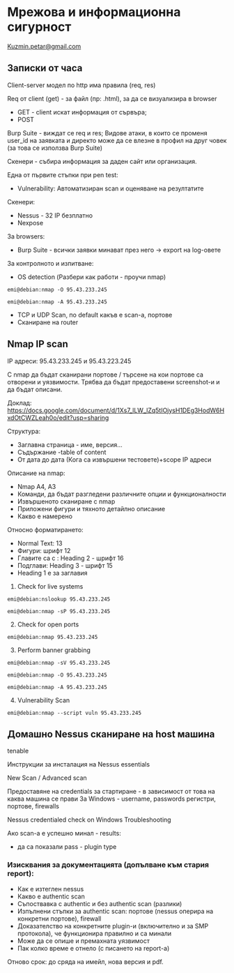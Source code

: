 # Мрежова и информационна сигурност
Kuzmin.petar@gmail.com

## Записки от часа
Client-server модел по http има правила (req, res)

Req от client (get) - за файл (пр: .html), за да се визуализира в browser

- GET - client искат информация от сървъра;
- POST

Burp Suite - виждат се req и res; Видове атаки, в които се променя user_id на заявката и директо може да се влезне в профил на друг човек (за това се използва Burp Suite)

Скенери - събира информация за даден сайт или организация.

Една от първите стъпки при pen test:

- Vulnerability: Автоматизиран scan и оценяване на резултатите

Скенери:
- Nessus - 32 IP безплатно
- Nexpose

За browsers:
- Burp Suite - всички заявки минават през него -> export на log-овете

За контролното и изпитване:
- OS detection (Разбери как работи - проучи nmap)
```console
emi@debian:nmap -O 95.43.233.245
```
```console
emi@debian:nmap -A 95.43.233.245
```
- TCP и UDP Scan, по default какъв е scan-a, портове
- Сканиране на router
## Nmap IP scan 
IP адреси: 95.43.233.245 и 95.43.223.245

С nmap да бъдат сканирани портове / търсене на кои портове са отворени и уязвимости. Трябва да бъдат предоставени screenshot-и и да бъдат описани.

Доклад: https://docs.google.com/document/d/1Xs7_lLW_lZq5tIOjysH1DEg3HodW6HxdOtCWZLeah0o/edit?usp=sharing

Структура:
- Заглавна страница - име, версия...
- Съдържание -table of content
- От дата до дата (Кога са извършени тестовете)+scope IP адреси

Описание на nmap:
- Nmap A4, A3
- Команди, да бъдат разгледени различните опции и функционалности
- Извършеното сканиране с nmap
- Приложени фигури и тяхното детайлно описание
- Какво е намеренo

Относно форматирането:
- Normal Text: 13
- Фигури: шрифт 12
- Главите са с : Heading 2 - шрифт 16
- Подглави: Heading 3 - шрифт 15
- Heading 1 e за заглавия

1. Check for live systems
```console
emi@debian:nslookup 95.43.233.245
```
```console
emi@debian:nmap -sP 95.43.233.245
```
2. Check for open ports
```console
emi@debian:nmap 95.43.233.245
```
3. Perform banner grabbing
```console
emi@debian:nmap -sV 95.43.233.245
```
```console
emi@debian:nmap -O 95.43.233.245
```
```console
emi@debian:nmap -A 95.43.233.245
```
4. Vulnerability Scan
```console
emi@debian:nmap --script vuln 95.43.233.245
```

## Домашнo Nessus сканиране на host машина
tenable

Инструкции за инсталация на Nessus essentials 

New Scan / Advanced scan

Предоставяне на credentials за стартиране - в зависимост от това на каква машина се прави
За Windows - username, passwords регистри, портове, firewalls

Nessus credentialed check on Windows
Troubleshoоting 

Ако scan-а e успешнo минал - results:
- да са показали pass - plugin type

### Изисквания за документацията (допълване към стария report):
- Как е изтеглен nessus
- Какво е authentic scan
- Съпоствавка с authentic и без authentic scan (разлики)
- Изпълнени стъпки за authentic scan: портове (nessus оперира на конкретни портове), firewall
- Доказателство на конкретните plugin-и (включително и за SMP протокола), че функционира правилно и са минали
- Може да се опише и премахната уязвимост
- Пак колко време е отнело (с писането на report-a)

Отново срок: до сряда на имейл, нова версия и pdf.


